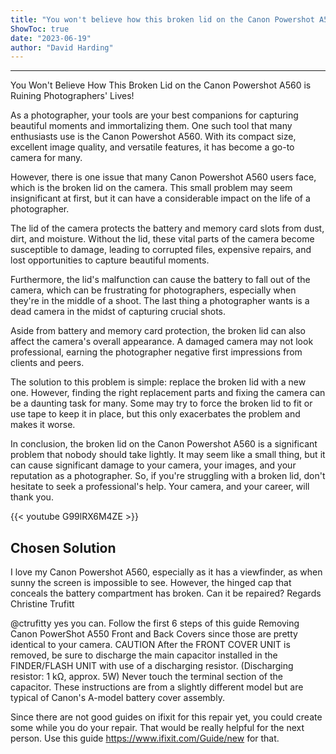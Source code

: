 ```yaml
---
title: "You won't believe how this broken lid on the Canon Powershot A560 is ruining photographers' lives!"
ShowToc: true 
date: "2023-06-19"
author: "David Harding"
---
```

*****
You Won't Believe How This Broken Lid on the Canon Powershot A560 is Ruining Photographers' Lives!

As a photographer, your tools are your best companions for capturing beautiful moments and immortalizing them. One such tool that many enthusiasts use is the Canon Powershot A560. With its compact size, excellent image quality, and versatile features, it has become a go-to camera for many.

However, there is one issue that many Canon Powershot A560 users face, which is the broken lid on the camera. This small problem may seem insignificant at first, but it can have a considerable impact on the life of a photographer.

The lid of the camera protects the battery and memory card slots from dust, dirt, and moisture. Without the lid, these vital parts of the camera become susceptible to damage, leading to corrupted files, expensive repairs, and lost opportunities to capture beautiful moments.

Furthermore, the lid's malfunction can cause the battery to fall out of the camera, which can be frustrating for photographers, especially when they're in the middle of a shoot. The last thing a photographer wants is a dead camera in the midst of capturing crucial shots.

Aside from battery and memory card protection, the broken lid can also affect the camera's overall appearance. A damaged camera may not look professional, earning the photographer negative first impressions from clients and peers.

The solution to this problem is simple: replace the broken lid with a new one. However, finding the right replacement parts and fixing the camera can be a daunting task for many. Some may try to force the broken lid to fit or use tape to keep it in place, but this only exacerbates the problem and makes it worse.

In conclusion, the broken lid on the Canon Powershot A560 is a significant problem that nobody should take lightly. It may seem like a small thing, but it can cause significant damage to your camera, your images, and your reputation as a photographer. So, if you're struggling with a broken lid, don't hesitate to seek a professional's help. Your camera, and your career, will thank you.

{{< youtube G99lRX6M4ZE >}} 



## Chosen Solution
 I love my Canon Powershot A560, especially as it has a viewfinder, as when sunny the screen is impossible to see.
However, the hinged cap that conceals the battery compartment has broken.
Can it be repaired?
Regards
Christine Trufitt

 @ctrufitty yes you can. Follow the first 6 steps of this guide Removing Canon PowerShot A550 Front and Back Covers since those are pretty identical to your camera.
CAUTION
After the FRONT COVER UNIT is removed, be sure to discharge the main capacitor installed in the
FINDER/FLASH UNIT with use of a discharging resistor. (Discharging resistor: 1 kΩ, approx. 5W)
Never touch the terminal section of the capacitor.
These instructions are from a slightly different model but are typical of Canon's A-model battery cover assembly.


Since there are not good guides on ifixit for this repair yet, you could create some while you do your repair. That would be really helpful for the next person. Use this guide https://www.ifixit.com/Guide/new for that.




